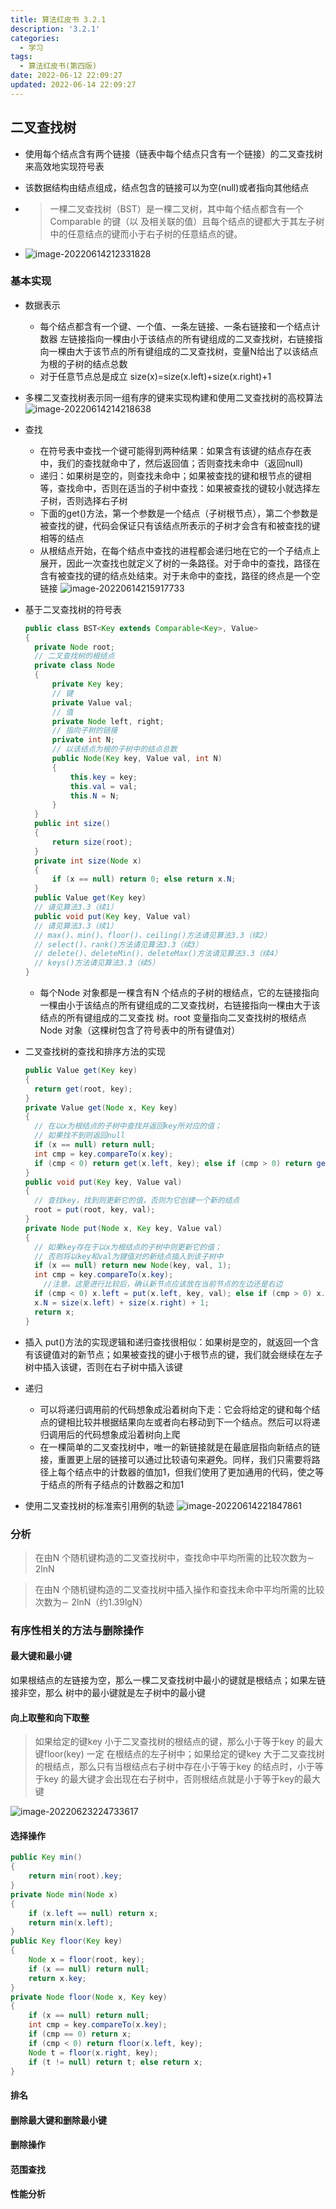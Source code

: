 ```yaml
---
title: 算法红皮书 3.2.1
description: '3.2.1'
categories:
  - 学习
tags:
  - 算法红皮书(第四版)
date: 2022-06-12 22:09:27
updated: 2022-06-14 22:09:27
---
```


## 二叉查找树

- 使用每个结点含有两个链接（链表中每个结点只含有一个链接）的二叉查找树来高效地实现符号表

- 该数据结构由结点组成，结点包含的链接可以为空(null)或者指向其他结点

- > 一棵二叉查找树（BST）是一棵二叉树，其中每个结点都含有一个Comparable 的键（以
  > 及相关联的值）且每个结点的键都大于其左子树中的任意结点的键而小于右子树的任意结点的键。

- 
  ![image-20220614212331828](images/mypost/image-20220614212331828.png)

### 基本实现

- 数据表示

  - 每个结点都含有一个键、一个值、一条左链接、一条右链接和一个结点计数器
    左链接指向一棵由小于该结点的所有键组成的二叉查找树，右链接指向一棵由大于该节点的所有键组成的二叉查找树，变量N给出了以该结点为根的子树的结点总数
  - 对于任意节点总是成立
    size(x)=size(x.left)+size(x.right)+1

- 多棵二叉查找树表示同一组有序的键来实现构建和使用二叉查找树的高校算法
  ![image-20220614214218638](images/mypost/image-20220614214218638.png)

- 查找

  - 在符号表中查找一个键可能得到两种结果：如果含有该键的结点存在表中，我们的查找就命中了，然后返回值；否则查找未命中（返回null)
  - 递归：如果树是空的，则查找未命中；如果被查找的键和根节点的键相等，查找命中，否则在适当的子树中查找：如果被查找的键较小就选择左子树，否则选择右子树
  - 下面的get()方法，第一个参数是一个结点（子树根节点），第二个参数是被查找的键，代码会保证只有该结点所表示的子树才会含有和被查找的键相等的结点
  - 从根结点开始，在每个结点中查找的进程都会递归地在它的一个子结点上展开，因此一次查找也就定义了树的一条路径。对于命中的查找，路径在含有被查找的键的结点处结束。对于未命中的查找，路径的终点是一个空链接
    ![image-20220614215917733](images/mypost/image-20220614215917733.png)

- 基于二叉查找树的符号表

  ```java
  public class BST<Key extends Comparable<Key>, Value>
  {
  	private Node root;
  	// 二叉查找树的根结点
  	private class Node
  	{
  		private Key key;
  		// 键
  		private Value val;
  		// 值
  		private Node left, right;
  		// 指向子树的链接
  		private int N;
  		// 以该结点为根的子树中的结点总数
  		public Node(Key key, Value val, int N)
  		{
  			this.key = key;
  			this.val = val;
  			this.N = N;
  		}
  	}
  	public int size()
  	{
  		return size(root);
  	}
  	private int size(Node x)
  	{
  		if (x == null) return 0; else return x.N;
  	}
  	public Value get(Key key)
  	// 请见算法3.3（续1）
  	public void put(Key key, Value val)
  	// 请见算法3.3（续1）
  	// max()、min()、floor()、ceiling()方法请见算法3.3（续2）
  	// select()、rank()方法请见算法3.3（续3）
  	// delete()、deleteMin()、deleteMax()方法请见算法3.3（续4）
  	// keys()方法请见算法3.3（续5）
  }
  ```

  - 每个Node 对象都是一棵含有N 个结点的子树的根结点，它的左链接指向一棵由小于该结点的所有键组成的二叉查找树，右链接指向一棵由大于该结点的所有键组成的二叉查找
    树。root 变量指向二叉查找树的根结点Node 对象（这棵树包含了符号表中的所有键值对）

- 二叉查找树的查找和排序方法的实现

  ```java
  public Value get(Key key)
  {
  	return get(root, key);
  }
  private Value get(Node x, Key key)
  {
  	// 在以x为根结点的子树中查找并返回key所对应的值；
  	// 如果找不到则返回null
  	if (x == null) return null;
  	int cmp = key.compareTo(x.key);
  	if (cmp < 0) return get(x.left, key); else if (cmp > 0) return get(x.right, key); else return x.val;
  }
  public void put(Key key, Value val)
  {
  	// 查找key，找到则更新它的值，否则为它创建一个新的结点
  	root = put(root, key, val);
  }
  private Node put(Node x, Key key, Value val)
  {
  	// 如果key存在于以x为根结点的子树中则更新它的值；
  	// 否则将以key和val为键值对的新结点插入到该子树中
  	if (x == null) return new Node(key, val, 1);
  	int cmp = key.compareTo(x.key);
      //注意，这里进行比较后，确认新节点应该放在当前节点的左边还是右边
  	if (cmp < 0) x.left = put(x.left, key, val); else if (cmp > 0) x.right = put(x.right, key, val); else x.val = val;
  	x.N = size(x.left) + size(x.right) + 1;
  	return x;
  }
  ```

- 插入
  put()方法的实现逻辑和递归查找很相似：如果树是空的，就返回一个含有该键值对的新节点；如果被查找的键小于根节点的键，我们就会继续在左子树中插入该键，否则在右子树中插入该键

- 递归

  - 可以将递归调用前的代码想象成沿着树向下走：它会将给定的键和每个结点的键相比较并根据结果向左或者向右移动到下一个结点。然后可以将递归调用后的代码想象成沿着树向上爬
  - 在一棵简单的二叉查找树中，唯一的新链接就是在最底层指向新结点的链接，重置更上层的链接可以通过比较语句来避免。同样，我们只需要将路径上每个结点中的计数器的值加1，但我们使用了更加通用的代码，使之等于结点的所有子结点的计数器之和加1

- 使用二叉查找树的标准索引用例的轨迹
  ![image-20220614221847861](images/mypost/image-20220614221847861.png)

### 分析

> 在由N 个随机键构造的二叉查找树中，查找命中平均所需的比较次数为∼ 2lnN

> 在由N 个随机键构造的二叉查找树中插入操作和查找未命中平均所需的比较次数为∼ 2lnN（约1.39lgN）



### 有序性相关的方法与删除操作

#### 最大键和最小键

如果根结点的左链接为空，那么一棵二叉查找树中最小的键就是根结点；如果左链接非空，那么
树中的最小键就是左子树中的最小键

#### 向上取整和向下取整

>  如果给定的键key 小于二叉查找树的根结点的键，那么小于等于key 的最大键floor(key) 一定
> 在根结点的左子树中；如果给定的键key 大于二叉查找树的根结点，那么只有当根结点右子树中存在小于等于key 的结点时，小于等于key 的最大键才会出现在右子树中，否则根结点就是小于等于key的最大键



![image-20220623224733617](images/mypost/image-20220623224733617.png)

#### 选择操作

```java
public Key min()
{
	return min(root).key;
}
private Node min(Node x)
{
	if (x.left == null) return x;
	return min(x.left);
}
public Key floor(Key key)
{
	Node x = floor(root, key);
	if (x == null) return null;
	return x.key;
}
private Node floor(Node x, Key key)
{
	if (x == null) return null;
	int cmp = key.compareTo(x.key);
	if (cmp == 0) return x;
	if (cmp < 0) return floor(x.left, key);
	Node t = floor(x.right, key);
	if (t != null) return t; else return x;
}
```



#### 排名

#### 删除最大键和删除最小键

#### 删除操作

#### 范围查找

#### 性能分析
